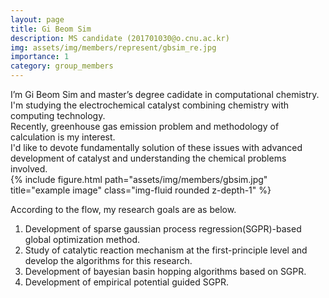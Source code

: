 ```yaml
---
layout: page
title: Gi Beom Sim
description: MS candidate (201701030@o.cnu.ac.kr)
img: assets/img/members/represent/gbsim_re.jpg
importance: 1
category: group_members
---
```


<div class="row">
    <div class="col-sm mt-3 mt-md-0">
      I’m Gi Beom Sim and master’s degree cadidate in computational chemistry.<br>
      I'm studying the electrochemical catalyst combining chemistry with computing technology.<br>
      Recently, greenhouse gas emission problem and methodology of calculation is my interest.<br>
      I'd like to devote fundamentally solution of these issues with advanced development of catalyst and understanding the chemical problems involved.<br>
    </div>
    <div class="col-sm mt-3 mt-md-0">
        {% include figure.html path="assets/img/members/gbsim.jpg" title="example image" class="img-fluid rounded z-depth-1" %}
    </div>
</div>


According to the flow, my research goals are as below.

1. Development of sparse gaussian process regression(SGPR)-based global optimization method.
2. Study of catalytic reaction mechanism at the first-principle level and develop the algorithms for this research.
3. Development of bayesian basin hopping algorithms based on SGPR.
4. Development of empirical potential guided SGPR.
